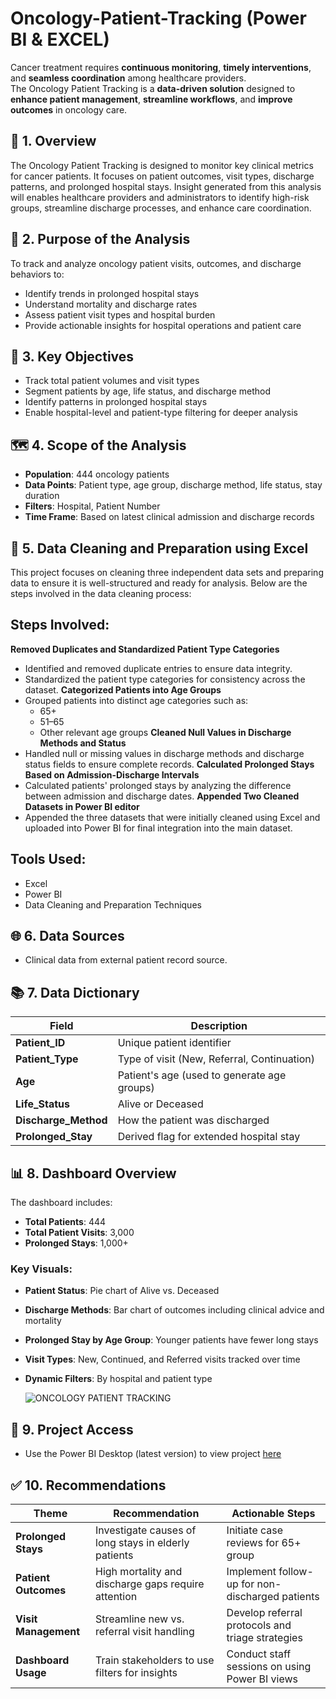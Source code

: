 # Oncology-Patient-Tracking (Power BI & EXCEL)
Cancer treatment requires **continuous monitoring**, **timely interventions**, and **seamless coordination** among healthcare providers.  
The Oncology Patient Tracking is a **data-driven solution** designed to **enhance patient management**, **streamline workflows**, and **improve outcomes** in oncology care.

## 🧭 1. Overview
The Oncology Patient Tracking is designed to monitor key clinical metrics for cancer patients. It focuses on patient outcomes, visit types, discharge patterns, and prolonged hospital stays. Insight generated from this analysis will enables healthcare providers and administrators to identify high-risk groups, streamline discharge processes, and enhance care coordination.

## 🎯 2. Purpose of the Analysis
To track and analyze oncology patient visits, outcomes, and discharge behaviors to:
- Identify trends in prolonged hospital stays
- Understand mortality and discharge rates
- Assess patient visit types and hospital burden
- Provide actionable insights for hospital operations and patient care

## 📌 3. Key Objectives
- Track total patient volumes and visit types
- Segment patients by age, life status, and discharge method
- Identify patterns in prolonged hospital stays
- Enable hospital-level and patient-type filtering for deeper analysis

## 🗺️ 4. Scope of the Analysis
- **Population**: 444 oncology patients
- **Data Points**: Patient type, age group, discharge method, life status, stay duration
- **Filters**: Hospital, Patient Number
- **Time Frame**: Based on latest clinical admission and discharge records

## 🧹 5. Data Cleaning and Preparation using Excel
This project focuses on cleaning three independent data sets and preparing data to ensure it is well-structured and ready for analysis. Below are the steps involved in the data cleaning process:

## Steps Involved:
**Removed Duplicates and Standardized Patient Type Categories**
   - Identified and removed duplicate entries to ensure data integrity.
   - Standardized the patient type categories for consistency across the dataset.
**Categorized Patients into Age Groups**
   - Grouped patients into distinct age categories such as:
     - 65+
     - 51–65
     - Other relevant age groups
**Cleaned Null Values in Discharge Methods and Status**
   - Handled null or missing values in discharge methods and discharge status fields to ensure complete records.
**Calculated Prolonged Stays Based on Admission-Discharge Intervals**
   - Calculated patients' prolonged stays by analyzing the difference between admission and discharge dates.
**Appended Two Cleaned Datasets in Power BI editor**
   - Appended the three datasets that were initially cleaned using Excel and uploaded into Power BI for final integration into the main dataset.

## Tools Used:
- Excel
- Power BI
- Data Cleaning and Preparation Techniques


## 🌐 6. Data Sources
- Clinical data from external patient record source.

## 📚 7. Data Dictionary

| Field            | Description                                      |
|------------------|--------------------------------------------------|
| **Patient_ID**    | Unique patient identifier                        |
| **Patient_Type**  | Type of visit (New, Referral, Continuation)      |
| **Age**           | Patient's age (used to generate age groups)      |
| **Life_Status**   | Alive or Deceased                                |
| **Discharge_Method** | How the patient was discharged                  |
| **Prolonged_Stay** | Derived flag for extended hospital stay          |

## 📊 8. Dashboard Overview
The dashboard includes:
- **Total Patients**: 444
- **Total Patient Visits**: 3,000
- **Prolonged Stays**: 1,000+

### Key Visuals:
- **Patient Status**: Pie chart of Alive vs. Deceased
- **Discharge Methods**: Bar chart of outcomes including clinical advice and mortality
- **Prolonged Stay by Age Group**: Younger patients have fewer long stays
- **Visit Types**: New, Continued, and Referred visits tracked over time
- **Dynamic Filters**: By hospital and patient type


  ![ONCOLOGY PATIENT TRACKING](https://github.com/user-attachments/assets/24043706-2d90-4d39-9b16-a26b5429c0b3)


## 📁  9. Project Access

- Use the Power BI Desktop (latest version) to view project [here](https://app.powerbi.com/groups/me/reports/e3d921e5-7fc0-44d5-83ae-83414beb0833?ctid=43b41731-b631-4e1d-9c02-d28ae0282fdc&pbi_source=linkShare)

## ✅ 10. Recommendations

| Theme             | Recommendation                                       | Actionable Steps                               |
|-------------------|------------------------------------------------------|------------------------------------------------|
| **Prolonged Stays** | Investigate causes of long stays in elderly patients | Initiate case reviews for 65+ group            |
| **Patient Outcomes** | High mortality and discharge gaps require attention | Implement follow-up for non-discharged patients|
| **Visit Management** | Streamline new vs. referral visit handling          | Develop referral protocols and triage strategies|
| **Dashboard Usage** | Train stakeholders to use filters for insights      | Conduct staff sessions on using Power BI views |

